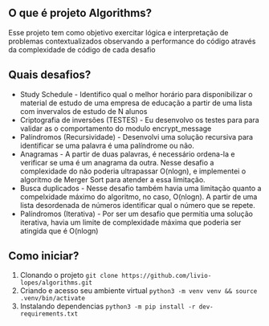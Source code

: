## O que é projeto Algorithms?
Esse projeto tem como objetivo exercitar lógica e interpretação de problemas contextualizados observando a performance do código através da complexidade de código de cada desafio
## Quais desafios?
- Study Schedule - Identifico qual o melhor horário para disponibilizar o material de estudo de uma empresa de educação a partir de uma lista com invervalos de estudo de N alunos
- Criptografia de inversões (TESTES) - Eu desenvolvo os testes para para validar as o comportamento do modulo encrypt_message
- Palíndromos (Recursividade) - Desenvolvi uma solução recursiva para identificar se uma palavra é uma palíndrome ou não.
- Anagramas - A partir de duas palavras, é necessário ordena-la e verificar se uma é um anagrama da outra. Nesse desafio a complexidade do não poderia ultrapassar O(nlogn), e implementei o algoritmo de Merger Sort para atender a essa limitação.
- Busca duplicados - Nesse desafio também havia uma limitação quanto a compelxidade máximo do algoritmo, no caso, O(nlogn). A partir de uma lista desordenada de números identificar qual o número que se repete.
- Palíndromos (Iterativa) - Por ser um desafio que permitia uma solução iterativa, havia um limite de complexidade máxima que poderia ser atingida que é O(nlogn)
## Como iniciar?
1. Clonando o projeto `git clone https://github.com/livio-lopes/algorithms.git`
2. Criando e acesso seu ambiente virtual `python3 -m venv venv && source .venv/bin/activate`
3. Instalando dependencias `python3 -m pip install -r dev-requirements.txt`
